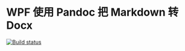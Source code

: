 # WPF 使用 Pandoc 把 Markdown 转 Docx

[![Build status](https://lindexigd.visualstudio.com/PandocMarkdown2Docx/_apis/build/status/PandocMarkdown2Docx-.NET%20Desktop-CI)](https://lindexigd.visualstudio.com/PandocMarkdown2Docx/_build/latest?definitionId=4)

